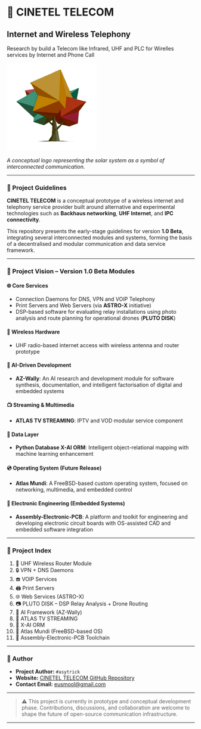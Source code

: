 # 🌌 CINETEL TELECOM  
## Internet and Wireless Telephony
Research by build a Telecom like Infrared, UHF and PLC for Wirelles services by Internet and Phone Call

![CINETEL TELECOM Internet and Wireless Telephony](./assets/logo.png)

*A conceptual logo representing the solar system as a symbol of interconnected communication.*

---

### 📘 Project Guidelines

**CINETEL TELECOM** is a conceptual prototype of a wireless internet and telephony service provider built around alternative and experimental technologies such as **Backhaus networking**, **UHF Internet**, and **IPC connectivity**.

This repository presents the early-stage guidelines for version **1.0 Beta**, integrating several interconnected modules and systems, forming the basis of a decentralised and modular communication and data service framework.

---

### 🔭 Project Vision – Version 1.0 Beta Modules

#### 🌐 Core Services
- Connection Daemons for DNS, VPN and VOIP Telephony
- Print Servers and Web Servers (via **ASTRO-X** initiative)
- DSP-based software for evaluating relay installations using photo analysis and route planning for operational drones (**PLUTO DISK**)

#### 📡 Wireless Hardware
- UHF radio-based internet access with wireless antenna and router prototype

#### 🧠 AI-Driven Development
- **AZ-Wally**: An AI research and development module for software synthesis, documentation, and intelligent factorisation of digital and embedded systems

#### 📺 Streaming & Multimedia
- **ATLAS TV STREAMING**: IPTV and VOD modular service component

#### 🧰 Data Layer
- **Python Database X-AI ORM**: Intelligent object-relational mapping with machine learning enhancement

#### 💿 Operating System (Future Release)
- **Atlas Mundi**: A FreeBSD-based custom operating system, focused on networking, multimedia, and embedded control

#### 🔧 Electronic Engineering (Embedded Systems)
- **Assembly-Electronic-PCB**: A platform and toolkit for engineering and developing electronic circuit boards with OS-assisted CAD and embedded software integration

---

### 📌 Project Index

1. 📡 UHF Wireless Router Module  
2. 🔒 VPN + DNS Daemons  
3. ☎️ VOIP Services  
4. 🖨️ Print Servers  
5. 🌐 Web Services (ASTRO-X)  
6. 📷 PLUTO DISK – DSP Relay Analysis + Drone Routing  
7. 🤖 AI Framework (AZ-Wally)  
8. 🧩 ATLAS TV STREAMING  
9. 🧠 X-AI ORM  
10. 💽 Atlas Mundi (FreeBSD-based OS)  
11. 🔧 Assembly-Electronic-PCB Toolchain

---

### 📇 Author

- **Project Author:** `#asytrick`  
- **Website:** [CINETEL TELECOM GitHub Repository](https://github.com/ssmool/cinetel_telecom)  
- **Contact Email:** [eusmool@gmail.com](mailto:eusmool@gmail.com)

---

> ⚠️ This project is currently in prototype and conceptual development phase. Contributions, discussions, and collaboration are welcome to shape the future of open-source communication infrastructure.

---

